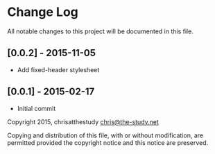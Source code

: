 # Change Log
All notable changes to this project will be documented in this file.

## [0.0.2] - 2015-11-05
- Add fixed-header stylesheet

## [0.0.1] - 2015-02-17
- Initial commit

Copyright 2015, chrisatthestudy <chris@the-study.net>

Copying and distribution of this file, with or without modification, are
permitted provided the copyright notice and this notice are preserved.

